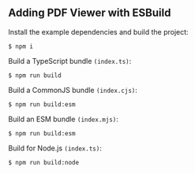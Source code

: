 ## Adding PDF Viewer with ESBuild

Install the example dependencies and build the project:

    $ npm i

Build a TypeScript bundle `(index.ts)`:

    $ npm run build

Build a CommonJS bundle `(index.cjs)`:

    $ npm run build:esm

Build an ESM bundle `(index.mjs)`:
    
    $ npm run build:esm

Build for Node.js `(index.ts)`:

    $ npm run build:node
